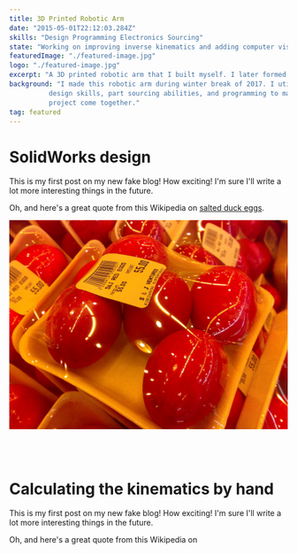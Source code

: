 ```yaml
---
title: 3D Printed Robotic Arm
date: "2015-05-01T22:12:03.284Z"
skills: "Design Programming Electronics Sourcing"
state: "Working on improving inverse kinematics and adding computer vision"
featuredImage: "./featured-image.jpg"
logo: "./featured-image.jpg"
excerpt: "A 3D printed robotic arm that I built myself. I later formed a group to bring it to the next level." 
background: "I made this robotic arm during winter break of 2017. I utilized my
          design skills, part sourcing abilities, and programming to make this
          project come together."
tag: featured
---
```


# SolidWorks design

This is my first post on my new fake blog! How exciting!
I'm sure I'll write a lot more interesting things in the future.

Oh, and here's a great quote from this Wikipedia on
[salted duck eggs](http://en.wikipedia.org/wiki/Salted_duck_egg).

![Chinese Salty Egg](./salty_egg.jpg)

<br></br>
# Calculating the kinematics by hand

This is my first post on my new fake blog! How exciting!
I'm sure I'll write a lot more interesting things in the future.

Oh, and here's a great quote from this Wikipedia on
